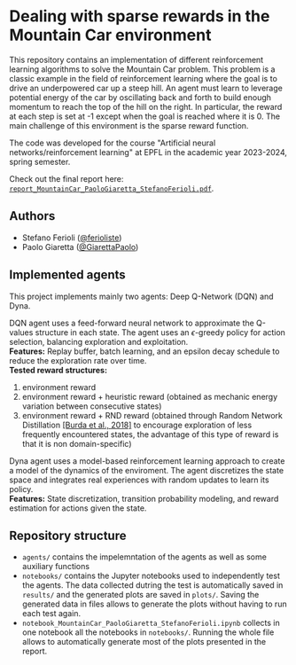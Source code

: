 # Dealing with sparse rewards in the Mountain Car environment

This repository contains an implementation of different reinforcement learning algorithms to solve the Mountain Car problem. This problem is a classic example in the field of reinforcement learning where the goal is to drive an underpowered car up a steep hill. An agent must learn to leverage potential energy of the car by oscillating back and forth to build enough momentum to reach the top of the hill on the right. In particular, the reward at each step is set at -1 except when the goal is reached where it is 0. The main challenge of this environment is the sparse reward function.

The code was developed for the course "Artificial neural networks/reinforcement learning" at EPFL in the academic year 2023-2024, spring semester.

Check out the final report here: [`report_MountainCar_PaoloGiaretta_StefanoFerioli.pdf`](./report_MountainCar_PaoloGiaretta_StefanoFerioli.pdf).

## Authors
- Stefano Ferioli ([@ferioliste](https://github.com/ferioliste))
- Paolo Giaretta ([@GiarettaPaolo](https://github.com/GiarettaPaolo))

## Implemented agents
This project implements mainly two agents: Deep Q-Network (DQN) and Dyna.

DQN agent uses a feed-forward neural network to approximate the Q-values structure in each state. The agent uses an $\epsilon$-greedy policy for action selection, balancing exploration and exploitation.\
**Features:** Replay buffer, batch learning, and an epsilon decay schedule to reduce the exploration rate over time.\
**Tested reward structures:**
1. environment reward
2. environment reward + heuristic reward (obtained as mechanic energy variation between consecutive states)
3. environment reward + RND reward (obtained through Random Network Distillation [[Burda et al., 2018]](https://arxiv.org/pdf/1810.12894) to encourage exploration of less frequently encountered states, the advantage of this type of reward is that it is non domain-specific)

Dyna agent uses a model-based reinforcement learning approach to create a model of the dynamics of the enviroment. The agent discretizes the state space and integrates real experiences with random updates to learn its policy.\
**Features:** State discretization, transition probability modeling, and reward estimation for actions given the state.

## Repository structure
- `agents/` contains the impelemntation of the agents as well as some auxiliary functions
- `notebooks/` contains the Jupyter notebooks used to independently test the agents. The data collected dutring the test is automatically saved in `results/` and the generated plots are saved in `plots/`. Saving the generated data in files allows to generate the plots without having to run each test again.
- `notebook_MountainCar_PaoloGiaretta_StefanoFerioli.ipynb` collects in one notebook all the notebooks in `notebooks/`. Running the whole file allows to automatically generate most of the plots presented in the report.
